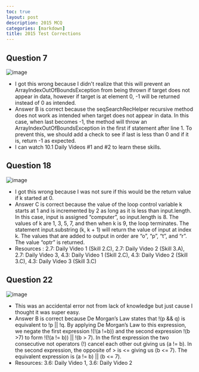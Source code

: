 ```yaml
---
toc: true
layout: post
description: 2015 MCQ
categories: [markdown]
title: 2015 Test Corrections
---
```


## Question 7
![image](https://user-images.githubusercontent.com/72475804/215360085-447702d7-2de1-4136-b098-30047b9c088d.png)
- I got this wrong because I didn't realize that this will prevent an ArrayIndexOutOfBoundsException from being thrown if target does not appear in data, however if target is at element 0, -1 will be returned instead of 0 as intended.
- Answer B is correct because the seqSearchRecHelper recursive method does not work as intended when target does not appear in data. In this case, when last becomes -1, the method will throw an ArrayIndexOutOfBoundsException in the first if statement after line 1. To prevent this, we should add a check to see if last is less than 0 and if it is, return -1 as expected.
- I can watch 10.1 Daily Videos #1 and #2 to learn these skills.

## Question 18
![image](https://user-images.githubusercontent.com/72475804/215360145-2331f344-e91e-4b8b-8076-d3494d3dd439.png)
- I got this wrong because I was not sure if this would be the return value if k started at 0.
- Answer C is correct because the value of the loop control variable k starts at 1 and is incremented by 2 as long as it is less than input.length. In this case, input is assigned “computer”, so input.length is 8. The values of k are 1, 3, 5, 7, and then when k is 9, the loop terminates. The statement input.substring (k, k + 1) will return the value of input at index k. The values that are added to output in order are “o”, “p”, “t”, and “r”. The value “optr” is returned.
- Resources : 2.7: Daily Video 1 (Skill 2.C), 2.7: Daily Video 2 (Skill 3.A), 2.7: Daily Video 3, 4.3: Daily Video 1 (Skill 2.C), 4.3: Daily Video 2 (Skill 3.C), 4.3: Daily Video 3 (Skill 3.C)

## Question 22
![image](https://user-images.githubusercontent.com/72475804/215360153-5035d444-b5cf-48c8-bcd9-56a21daa566c.png)
- This was an accidental error not from lack of knowledge but just cause I thought it was super easy.
- Answer B is correct because De Morgan’s Law states that !(p && q) is equivalent to !p || !q. By applying De Morgan’s Law to this expression, we negate the first expression !(!(a !=b)) and the second expression !(b >7) to form !(!(a != b)) || !(b > 7). In the first expression the two consecutive not operators (!) cancel each other out giving us (a != b). In the second expression, the opposite of > is <= giving us (b <= 7). The equivalent expression is (a != b) || (b <= 7).
- Resources: 3.6: Daily Video 1, 3.6: Daily Video 2
